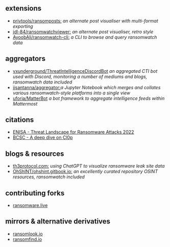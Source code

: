 ## extensions
- [privtools/ransomposts:](https://privtools.github.io/ransomposts/) _an alternate post visualiser with multi-format exporting_
- [jdl-84/ransomwatchviewer:](https://jdl-84.github.io/RansomWatchViewer/) _an alternate post visualiser, retro style_
- [AyoobAli/ransomwatch-cli:](https://github.com/AyoobAli/ransomwatch-cli) _a CLI to browse and query ransomwatch data_

## aggregators
- [vxunderground/ThreatIntelligenceDiscordBot](https://github.com/vxunderground/ThreatIntelligenceDiscordBot) _an aggregated CTI bot used with Discord, monitoring a number of mediums and blogs, ransomwatch data included_
- [jjsantanna/aggregator:](https://github.com/jjsantanna/aggregator_crawlers_lists_ransomware_groups_leaksites)_a Jupyter Notebook which merges and collates various ransomwatch-style platforms into a single view_
- [uforia/MatterBot](https://github.com/uforia/MatterBot) _a bot framework to aggregate intelligence feeds within Mattermost_

## citations

- [ENISA - Threat Landscape for Ransomware Attacks 2022](https://www.enisa.europa.eu/publications/enisa-threat-landscape-for-ransomware-attacks)
- [BCSC - A deep dive on Cl0p](https://www.zibersegurtasun.eus/sites/default/files/2023-03/BCSC-Malware-Clop_V1-TLPClear_0.pdf)
## blogs & resources

- [th3protocol.com:](https://www.th3protocol.com/2022/ChatGPT-LeakSite-Analysis) _using ChatGPT to visualize ransomware leak site data_
- [OhShINT/ohshint.gitbook.io:](https://ohshint.gitbook.io/oh-shint-its-a-blog/) _an excellently curated repository OSINT resources, ransomwatch included_

## contributing forks

- [ransomware.live](https://www.ransomware.live)

## mirrors & alternative derivatives 

- [ransomlook.io](https://www.ransomlook.io)
- [ransomfind.io](https://ransomfind.io)